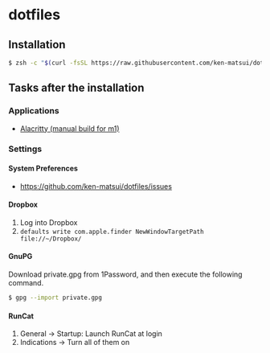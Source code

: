 # dotfiles

## Installation

```sh
$ zsh -c "$(curl -fsSL https://raw.githubusercontent.com/ken-matsui/dotfiles/master/install.sh)"
```

## Tasks after the installation

### Applications

* [Alacritty (manual build for m1)](https://github.com/ken-matsui/dotfiles/issues/53)

### Settings

#### System Preferences

* https://github.com/ken-matsui/dotfiles/issues

#### Dropbox

1. Log into Dropbox
1. `defaults write com.apple.finder NewWindowTargetPath file://~/Dropbox/`

#### GnuPG

Download private.gpg from 1Password, and then execute the following command.

```sh
$ gpg --import private.gpg
```

#### RunCat

1. General -> Startup: Launch RunCat at login
1. Indications -> Turn all of them on
